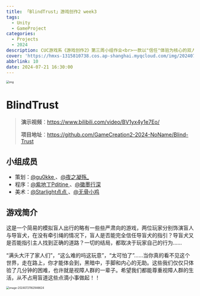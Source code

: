 ```yaml
---
title: 「BlindTrust」游戏创作2 week3
tags:
  - Unity
  - GameProject
categories:
  - Projects
  - 2024
description: CUC游戏系《游戏创作2》第三周小组作业<br>一款以"信任"体验为核心的双人游戏
cover: 'https://hmxs-1315810738.cos.ap-shanghai.myqcloud.com/img/202407211628143.jpeg'
abbrlink: 10
date: 2024-07-21 16:30:00
---
```


<img src="https://hmxs-1315810738.cos.ap-shanghai.myqcloud.com/img/202407211628143.jpeg" alt="img" style="zoom:50%;" />

# BlindTrust

> **演示视频**：https://www.bilibili.com/video/BV1yx4y1e7Eo/
>
> **项目地址**：https://github.com/GameCreation2-2024-NoName/Blind-Trust

## 小组成员

- 策划：[@gu0kke ](https://space.bilibili.com/423851637)、[@夜之凝殇_](https://space.bilibili.com/178969683)
- 程序：[@紫地丁Pditine ](https://space.bilibili.com/89364405)、[@徽墨行深](https://space.bilibili.com/11752174)
- 美术：[@Starlight点点 ](https://space.bilibili.com/26404651)、[@无骨小鸡](https://space.bilibili.com/505778653)

## 游戏简介

这是一个简易的模拟盲人出行的略有一些些严肃向的游戏，两位玩家分别饰演盲人与导盲犬，在没有牵引绳的情况下，盲人是否能完全信任导盲犬的指引？导盲犬又是否能指引主人找到正确的道路？一切的结局，都取决于玩家自己的行为……

“满头大汗了家人们”，“这么难的吗这玩意”，“太可怕了”……当你真的看不见这个世界，走在路上，你才能体会到，黑暗中，手脚和内心的无助。这些我们仅仅只体验了几分钟的困难，也许就是视障人群的一辈子。希望我们都能尊重视障人群的生活，从不占用盲道这些点滴小事做起！！

<img src="https://hmxs-1315810738.cos.ap-shanghai.myqcloud.com/img/202407211629783.png" alt="image-20240721162946624" style="zoom:50%;" />
